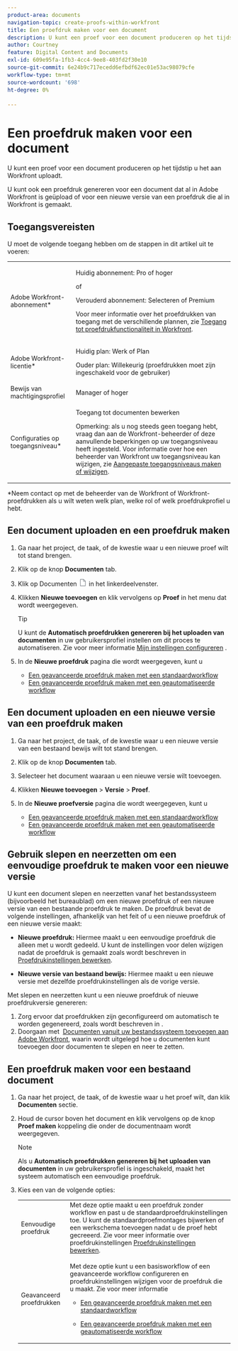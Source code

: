 ```yaml
---
product-area: documents
navigation-topic: create-proofs-within-workfront
title: Een proefdruk maken voor een document
description: U kunt een proef voor een document produceren op het tijdstip u het aan Workfront uploadt. U kunt ook een proefdruk genereren voor een document dat al in Adobe Workfront is geüpload of voor een nieuwe versie van een proefdruk die al in Workfront is gemaakt.
author: Courtney
feature: Digital Content and Documents
exl-id: 609e95fa-1fb3-4cc4-9ee8-403fd2f30e10
source-git-commit: 6e24b9c717ecedd6efbdf62ec01e53ac98079cfe
workflow-type: tm+mt
source-wordcount: '698'
ht-degree: 0%

---
```


# Een proefdruk maken voor een document

U kunt een proef voor een document produceren op het tijdstip u het aan Workfront uploadt.

U kunt ook een proefdruk genereren voor een document dat al in Adobe Workfront is geüpload of voor een nieuwe versie van een proefdruk die al in Workfront is gemaakt.

<!--
If a proof fails to generate after following the steps described in the following sections, see [Troubleshoot proof creation failures](../../../review-and-approve-work/proofing/tips-tricks-and-troubleshooting/troubleshooting-proof-creation-failures.md).
-->

## Toegangsvereisten

U moet de volgende toegang hebben om de stappen in dit artikel uit te voeren:

<table style="table-layout:auto"> 
 <col> 
 <col> 
 <tbody> 
  <tr> 
   <td role="rowheader">Adobe Workfront-abonnement*</td> 
   <td> <p>Huidig abonnement: Pro of hoger</p> <p>of</p> <p>Verouderd abonnement: Selecteren of Premium</p> <p>Voor meer informatie over het proefdrukken van toegang met de verschillende plannen, zie <a href="/help/quicksilver/administration-and-setup/manage-workfront/configure-proofing/access-to-proofing-functionality.md" class="MCXref xref">Toegang tot proefdrukfunctionaliteit in Workfront</a>.</p> </td> 
  </tr> 
  <tr> 
   <td role="rowheader">Adobe Workfront-licentie*</td> 
   <td> <p>Huidig plan: Werk of Plan</p> <p>Ouder plan: Willekeurig (proefdrukken moet zijn ingeschakeld voor de gebruiker)</p> </td> 
  </tr> 
  <tr> 
   <td role="rowheader">Bewijs van machtigingsprofiel </td> 
   <td>Manager of hoger</td> 
  </tr> 
  <tr> 
   <td role="rowheader">Configuraties op toegangsniveau*</td> 
   <td> <p>Toegang tot documenten bewerken</p> <p>Opmerking: als u nog steeds geen toegang hebt, vraag dan aan de Workfront-beheerder of deze aanvullende beperkingen op uw toegangsniveau heeft ingesteld. Voor informatie over hoe een beheerder van Workfront uw toegangsniveau kan wijzigen, zie <a href="../../../administration-and-setup/add-users/configure-and-grant-access/create-modify-access-levels.md" class="MCXref xref">Aangepaste toegangsniveaus maken of wijzigen</a>.</p> </td> 
  </tr> 
 </tbody> 
</table>

&#42;Neem contact op met de beheerder van de Workfront of Workfront-proefdrukken als u wilt weten welk plan, welke rol of welk proefdrukprofiel u hebt.

## Een document uploaden en een proefdruk maken

1. Ga naar het project, de taak, of de kwestie waar u een nieuwe proef wilt tot stand brengen.
1. Klik op de knop **Documenten** tab.
1. Klik op Documenten ![](assets/document-icon.png) in het linkerdeelvenster.
1. Klikken **Nieuwe toevoegen** en klik vervolgens op **Proef** in het menu dat wordt weergegeven.

   >[!TIP]
   >
   >U kunt de **Automatisch proefdrukken genereren bij het uploaden van documenten** in uw gebruikersprofiel instellen om dit proces te automatiseren. Zie voor meer informatie [Mijn instellingen configureren](../../../workfront-basics/manage-your-account-and-profile/configuring-your-user-profile/configure-my-settings.md) .

1. In de **Nieuwe proefdruk** pagina die wordt weergegeven, kunt u

   * [Een geavanceerde proefdruk maken met een standaardworkflow](../../../review-and-approve-work/proofing/creating-proofs-within-workfront/configure-basic-proof-workflow.md)
   * [Een geavanceerde proefdruk maken met een geautomatiseerde workflow](../../../review-and-approve-work/proofing/creating-proofs-within-workfront/create-automated-proof-workflow.md)

## Een document uploaden en een nieuwe versie van een proefdruk maken

1. Ga naar het project, de taak, of de kwestie waar u een nieuwe versie van een bestaand bewijs wilt tot stand brengen.
1. Klik op de knop **Documenten** tab.
1. Selecteer het document waaraan u een nieuwe versie wilt toevoegen.
1. Klikken **Nieuwe toevoegen** > **Versie** > **Proef**.
1. In de **Nieuwe proefversie** pagina die wordt weergegeven, kunt u

   * [Een geavanceerde proefdruk maken met een standaardworkflow](../../../review-and-approve-work/proofing/creating-proofs-within-workfront/configure-basic-proof-workflow.md)
   * [Een geavanceerde proefdruk maken met een geautomatiseerde workflow](../../../review-and-approve-work/proofing/creating-proofs-within-workfront/create-automated-proof-workflow.md)

## Gebruik slepen en neerzetten om een eenvoudige proefdruk te maken voor een nieuwe versie

U kunt een document slepen en neerzetten vanaf het bestandssysteem (bijvoorbeeld het bureaublad) om een nieuwe proefdruk of een nieuwe versie van een bestaande proefdruk te maken. De proefdruk bevat de volgende instellingen, afhankelijk van het feit of u een nieuwe proefdruk of een nieuwe versie maakt:

* **Nieuwe proefdruk:** Hiermee maakt u een eenvoudige proefdruk die alleen met u wordt gedeeld. U kunt de instellingen voor delen wijzigen nadat de proefdruk is gemaakt zoals wordt beschreven in [Proefdrukinstellingen bewerken](../../../review-and-approve-work/proofing/managing-proofs-within-workfront/edit-proof-settings.md).

* **Nieuwe versie van bestaand bewijs:** Hiermee maakt u een nieuwe versie met dezelfde proefdrukinstellingen als de vorige versie.

Met slepen en neerzetten kunt u een nieuwe proefdruk of nieuwe proefdrukversie genereren:

1. Zorg ervoor dat proefdrukken zijn geconfigureerd om automatisch te worden gegenereerd, zoals wordt beschreven in .
1. Doorgaan met  [Documenten vanuit uw bestandssysteem toevoegen aan Adobe Workfront](../../../documents/adding-documents-to-workfront/add-documents-from-file-system.md), waarin wordt uitgelegd hoe u documenten kunt toevoegen door documenten te slepen en neer te zetten. 

## Een proefdruk maken voor een bestaand document

1. Ga naar het project, de taak, of de kwestie waar u het proef wilt, dan klik **Documenten** sectie.
1. Houd de cursor boven het document en klik vervolgens op de knop **Proef maken** koppeling die onder de documentnaam wordt weergegeven.

   >[!NOTE]
   >
   >Als u **Automatisch proefdrukken genereren bij het uploaden van documenten** in uw gebruikersprofiel is ingeschakeld, maakt het systeem automatisch een eenvoudige proefdruk.

1. Kies een van de volgende opties:

   <table style="table-layout:auto"> 
    <col> 
    <col> 
    <tbody> 
     <tr> 
      <td role="rowheader">Eenvoudige proefdruk</td> 
      <td>Met deze optie maakt u een proefdruk zonder workflow en past u de standaardproefdrukinstellingen toe. U kunt de standaardproefmontages bijwerken of een werkschema toevoegen nadat u de proef hebt gecreeerd. Zie voor meer informatie over proefdrukinstellingen <a href="../../../review-and-approve-work/proofing/managing-proofs-within-workfront/edit-proof-settings.md" class="MCXref xref">Proefdrukinstellingen bewerken</a>.</td> 
     </tr> 
     <tr> 
      <td role="rowheader">Geavanceerd proefdrukken</td> 
      <td> <p>Met deze optie kunt u een basisworkflow of een geavanceerde workflow configureren en proefdrukinstellingen wijzigen voor de proefdruk die u maakt. Zie voor meer informatie </p> 
       <ul> 
        <li> <p><a href="../../../review-and-approve-work/proofing/creating-proofs-within-workfront/configure-basic-proof-workflow.md" class="MCXref xref">Een geavanceerde proefdruk maken met een standaardworkflow</a> </p> </li> 
        <li> <p><a href="../../../review-and-approve-work/proofing/creating-proofs-within-workfront/create-automated-proof-workflow.md" class="MCXref xref">Een geavanceerde proefdruk maken met een geautomatiseerde workflow</a> </p> </li> 
       </ul> </td> 
     </tr> 
    </tbody> 
   </table>
